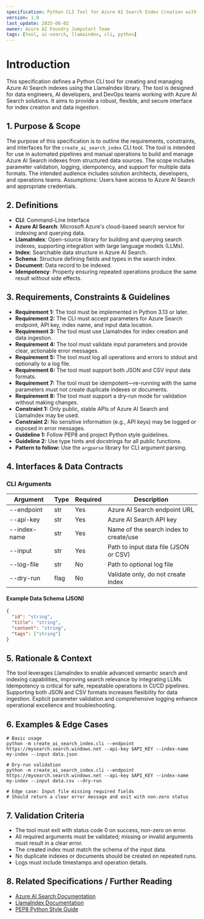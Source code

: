 ```yaml
---
specification: Python CLI Tool for Azure AI Search Index Creation with LlamaIndex
version: 1.0
last_update: 2025-06-02
owner: Azure AI Foundry Jumpstart Team
tags: [tool, ai-search, llamaindex, cli, python]
---
```


# Introduction

This specification defines a Python CLI tool for creating and managing Azure AI Search indexes using the LlamaIndex library. The tool is designed for data engineers, AI developers, and DevOps teams working with Azure AI Search solutions. It aims to provide a robust, flexible, and secure interface for index creation and data ingestion.

## 1. Purpose & Scope

The purpose of this specification is to outline the requirements, constraints, and interfaces for the `create_ai_search_index` CLI tool. The tool is intended for use in automated pipelines and manual operations to build and manage Azure AI Search indexes from structured data sources. The scope includes parameter validation, logging, idempotency, and support for multiple data formats. The intended audience includes solution architects, developers, and operations teams. Assumptions: Users have access to Azure AI Search and appropriate credentials.

## 2. Definitions

- **CLI**: Command-Line Interface
- **Azure AI Search**: Microsoft Azure's cloud-based search service for indexing and querying data.
- **LlamaIndex**: Open-source library for building and querying search indexes, supporting integration with large language models (LLMs).
- **Index**: Searchable data structure in Azure AI Search.
- **Schema**: Structure defining fields and types in the search index.
- **Document**: Data record to be indexed.
- **Idempotency**: Property ensuring repeated operations produce the same result without side effects.

## 3. Requirements, Constraints & Guidelines

* **Requirement 1:** The tool must be implemented in Python 3.13 or later.
* **Requirement 2:** The CLI must accept parameters for Azure Search endpoint, API key, index name, and input data location.
* **Requirement 3:** The tool must use LlamaIndex for index creation and data ingestion.
* **Requirement 4:** The tool must validate input parameters and provide clear, actionable error messages.
* **Requirement 5:** The tool must log all operations and errors to stdout and optionally to a log file.
* **Requirement 6:** The tool must support both JSON and CSV input data formats.
* **Requirement 7:** The tool must be idempotent—re-running with the same parameters must not create duplicate indexes or documents.
* **Requirement 8:** The tool must support a dry-run mode for validation without making changes.
* **Constraint 1:** Only public, stable APIs of Azure AI Search and LlamaIndex may be used.
* **Constraint 2:** No sensitive information (e.g., API keys) may be logged or exposed in error messages.
* **Guideline 1:** Follow PEP8 and project Python style guidelines.
* **Guideline 2:** Use type hints and docstrings for all public functions.
* **Pattern to follow:** Use the `argparse` library for CLI argument parsing.

## 4. Interfaces & Data Contracts

### CLI Arguments

| Argument     | Type   | Required | Description                                      |
|--------------|--------|----------|--------------------------------------------------|
| --endpoint   | str    | Yes      | Azure AI Search endpoint URL                      |
| --api-key    | str    | Yes      | Azure AI Search API key                           |
| --index-name | str    | Yes      | Name of the search index to create/use            |
| --input      | str    | Yes      | Path to input data file (JSON or CSV)             |
| --log-file   | str    | No       | Path to optional log file                         |
| --dry-run    | flag   | No       | Validate only, do not create index                |

#### Example Data Schema (JSON)
```json
{
  "id": "string",
  "title": "string",
  "content": "string",
  "tags": ["string"]
}
```

## 5. Rationale & Context

The tool leverages LlamaIndex to enable advanced semantic search and indexing capabilities, improving search relevance by integrating LLMs. Idempotency is critical for safe, repeatable operations in CI/CD pipelines. Supporting both JSON and CSV formats increases flexibility for data ingestion. Explicit parameter validation and comprehensive logging enhance operational excellence and troubleshooting.

## 6. Examples & Edge Cases

```
# Basic usage
python -m create_ai_search_index.cli --endpoint https://mysearch.search.windows.net --api-key $API_KEY --index-name my-index --input data.json

# Dry-run validation
python -m create_ai_search_index.cli --endpoint https://mysearch.search.windows.net --api-key $API_KEY --index-name my-index --input data.csv --dry-run

# Edge case: Input file missing required fields
# Should return a clear error message and exit with non-zero status
```

## 7. Validation Criteria

- The tool must exit with status code 0 on success, non-zero on error.
- All required arguments must be validated; missing or invalid arguments must result in a clear error.
- The created index must match the schema of the input data.
- No duplicate indexes or documents should be created on repeated runs.
- Logs must include timestamps and operation details.

## 8. Related Specifications / Further Reading

- [Azure AI Search Documentation](https://learn.microsoft.com/en-us/azure/search/)
- [LlamaIndex Documentation](https://docs.llamaindex.ai/)
- [PEP8 Python Style Guide](https://peps.python.org/pep-0008/)
